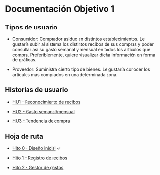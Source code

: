 # Documentación Objetivo 1

## Tipos de usuario

- Consumidor: Comprador asiduo en distintos establecimientos. Le gustaría subir al sistema los distintos recibos de sus compras y poder consultar así su gasto semanal y mensual en todos los artículos que compra. Preferiblemente, quiere visualizar dicha información en forma de gráficas.

- Proveedor: Suministra cierto tipo de bienes. Le gustaría conocer los artículos más comprados en una determinada zona.

## Historias de usuario

* [HU1 - Reconocimiento de recibos](https://github.com/amerigal/proyecto_iv/issues/2)

* [HU2 - Gasto semanal/mensual](https://github.com/amerigal/proyecto_iv/issues/3)

* [HU3 - Tendencia de compra](https://github.com/amerigal/proyecto_iv/issues/4)

## Hoja de ruta

* [Hito 0 - Diseño inicial](https://github.com/amerigal/proyecto_iv/milestone/1) ✓

* [Hito 1 - Registro de recibos](https://github.com/amerigal/proyecto_iv/milestone/2)

* [Hito 2 - Gestor de gastos](https://github.com/amerigal/proyecto_iv/milestone/3)
